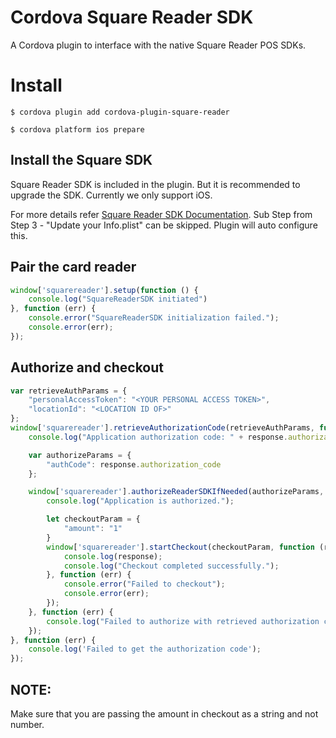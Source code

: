 # Cordova Square Reader SDK

A Cordova plugin to interface with the native Square Reader POS SDKs.

# Install

`$ cordova plugin add cordova-plugin-square-reader`

`$ cordova platform ios prepare` 

## Install the Square SDK

Square Reader SDK is included in the plugin. But it is recommended to upgrade the SDK.
Currently we only support iOS.

For more details refer [Square Reader SDK Documentation](https://docs.connect.squareup.com/payments/readersdk/setup-ios).
Sub Step from Step 3 - "Update your Info.plist" can be skipped. Plugin will auto configure this.

## Pair the card reader

```javascript
window['squarereader'].setup(function () {
    console.log("SquareReaderSDK initiated")
}, function (err) {
    console.error("SquareReaderSDK initialization failed.");
    console.error(err);
});
```

## Authorize and checkout

```javascript
var retrieveAuthParams = {
    "personalAccessToken": "<YOUR PERSONAL ACCESS TOKEN>",
    "locationId": "<LOCATION ID OF>"
};
window['squarereader'].retrieveAuthorizationCode(retrieveAuthParams, function (response) {
    console.log("Application authorization code: " + response.authorization_code);

    var authorizeParams = {
        "authCode": response.authorization_code
    };

    window['squarereader'].authorizeReaderSDKIfNeeded(authorizeParams, function () {
        console.log("Application is authorized.");

        let checkoutParam = {
            "amount": "1"
        }
        window['squarereader'].startCheckout(checkoutParam, function (response) {
            console.log(response);
            console.log("Checkout completed successfully.");
        }, function (err) {
            console.error("Failed to checkout");
            console.error(err);
        });
    }, function (err) {
        console.log("Failed to authorize with retrieved authorization code.");
    });
}, function (err) {
    console.log('Failed to get the authorization code');
});
```
## NOTE:

Make sure that you are passing the amount in checkout as a string and not number.